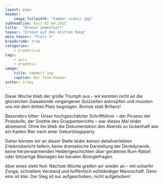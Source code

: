 ```yaml
---
layout: page
header:
    image_fullwidth: "hammer_scenic.jpg"
subheadline: Quiz 02.04.2025
title:  "Bronze zementiert"
teaser: "Erneut auf den dritten Rang"
meta_teaser: "Platz 3"
breadcrumb: true
categories:
    - Ergebnisse
tags:
    - quiz
    - ergebnis
image:
    title: hammer2.jpg
    caption: Der Team-Hammer
author: Gramy
---
```



Diese Woche blieb der große Triumph aus – wir konnten nicht an die glorreichen Galaabende vergangener Quizzeiten anknüpfen und mussten uns mit dem dritten Platz begnügen. Bronze statt Brillanz!

Besonders bitter: Unser hochgeschätzter Schriftführer – der Picasso der Protokolle, der Goethe des Gruppenberichts – war dieses Mal leider abwesend. Ohne ihn blieb die Dokumentation des Abends so lückenhaft wie ein Kasten Bier nach einer Geburtstagsparty.

Daher können wir an dieser Stelle leider keinen detailverliebten Erlebnisbericht liefern, keine dramatische Darstellung der Denkdynamik, keine herzerwärmenden Heldengeschichten über geratenes Rum-Rätsel oder blitzartige Blamagen bei banalen Biologiefragen.

Aber eines steht fest: Nächste Woche greifen wir wieder an – mit scharfer Zunge, schnellem Verstand und hoffentlich vollständiger Mannschaft. Denn eins ist klar: Der Sieg ist nur aufgeschoben, nicht aufgehoben!